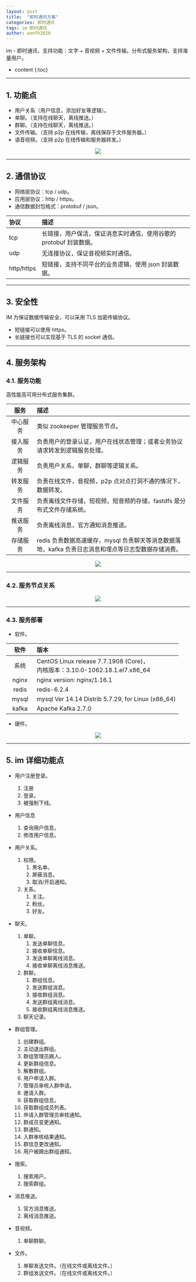 ```yaml
---
layout: post
title:  "即时通讯方案"
categories: 即时通讯
tags: im 即时通讯
author: wenfh2020
---
```


im - 即时通讯，支持功能：文字 + 音视频 + 文件传输。分布式服务架构，支持海量用户。



* content
{:toc}




---

## 1. 功能点

* 用户关系（用户信息，添加好友等逻辑）。
* 单聊。（支持在线聊天，离线推送。）
* 群聊。（支持在线聊天，离线推送。）
* 文件传输。（支持 p2p 在线传输，离线保存于文件服务器。）
* 语音视频。（支持 p2p 在线传输和服务器转发。）

<div align=center><img src="/images/2021/2021-07-08-17-52-18.png" data-action="zoom"/></div>

---

## 2. 通信协议

* 网络层协议：tcp / udp。
* 应用层协议：http / https。
* 通信数据封包格式：protobuf / json。

<style> table th:first-of-type { width: 100px; } </style>
| 协议       | 描述                                                               |
| :--------- | :----------------------------------------------------------------- |
| tcp        | 长链接，用户保活，保证消息实时通信，使用谷歌的 protobuf 封装数据。 |
| udp        | 无连接协议，保证音视频实时通信。                                   |
| http/https | 短链接，支持不同平台的业务逻辑，使用 json 封装数据。               |

---

## 3. 安全性

IM 为保证数据传输安全，可以采用 TLS 加密传输协议。

* 短链接可以使用 https。
* 长链接也可以实现基于 TLS 的 socket 通信。

---

## 4. 服务架构

### 4.1. 服务功能

高性能高可用分布式服务集群。

<style> table th:first-of-type { width: 60px; } </style>
|   服务   | 描述                                                                                                 |
| :------: | :--------------------------------------------------------------------------------------------------- |
| 中心服务 | 类似 zookeeper 管理服务节点。                                                                        |
| 接入服务 | 负责用户的登录认证，用户在线状态管理；或者业务协议请求转发到逻辑服务处理。                           |
| 逻辑服务 | 负责用户关系，单聊，群聊等逻辑关系。                                                                 |
| 转发服务 | 负责在线文件，音视频，p2p 点对点打洞不通的情况下，数据转发。                                         |
| 文件服务 | 负责离线文件存储，短视频，短音频的存储，fastdfs 是分布式文件存储系统。                               |
| 推送服务 | 负责离线消息，官方通知消息推送。                                                                     |
| 存储服务 | redis 负责数据高速缓存，mysql 负责聊天等消息数据落地，kafka 负责日志消息和埋点等日志型数据存储消费。 |

<div align=center><img src="/images/2023/2023-10-30-11-24-15.png" data-action="zoom"/></div>

---

### 4.2. 服务节点关系

<div align=center><img src="/images/2023/2023-10-30-11-26-04.png" data-action="zoom"/></div>

---

### 4.3. 服务部署

* 软件。

| 软件  | 版本                                                                             |
| :---: | :------------------------------------------------------------------------------- |
| 系统  | CentOS Linux release 7.7.1908 (Core)，<br/>内核版本：3.10.0-1062.18.1.el7.x86_64 |
| nginx | nginx version: nginx/1.16.1                                                      |
| redis | redis-6.2.4                                                                      |
| mysql | mysql  Ver 14.14 Distrib 5.7.29, for Linux (x86_64)                              |
| kafka | Apache Kafka 2.7.0                                                               |

* 硬件。

<div align=center><img src="/images/2023/2023-10-30-11-27-30.png" data-action="zoom"/></div>

---

## 5. im 详细功能点

* 用户注册登录。
  1. 注册
  2. 登录。
  3. 被强制下线。

* 用户信息
  1. 查询用户信息。
  2. 修改用户信息。

* 用户关系。
  1. 权限。
     1. 黑名单。
     2. 屏蔽消息。
     3. 取消/开启通知。
  2. 关系。
     1. 关注。
     2. 粉丝。
     3. 好友。

* 聊天。
  1. 单聊。
     1. 发送单聊信息。
     2. 接收单聊信息。
     3. 发送单聊离线消息。
     4. 接收单聊离线消息推送。
  2. 群聊。
     1. 群组信息。
     2. 发送群组消息。
     3. 接收群组消息。
     4. 发送群组离线消息。
     5. 接收群组离线消息推送。
  3. 聊天记录。

* 群组管理。
  1. 创建群组。
  2. 主动退出群组。
  3. 群组管理员踢人。
  4. 更新群组信息。
  5. 解散群组。
  6. 用户申请入群。
  7. 管理员审核入群申请。
  8. 邀请入群。
  9. 获取群组信息。
  10. 获取群组成员列表。
  11. 申请入群管理员审核通知。
  12. 群成员变更通知。
  13. 群通知。
  14. 入群审核结果通知。
  15. 群信息更改通知。
  16. 用户被踢出群组通知。

* 搜索。
  1. 搜索用户。
  2. 搜索群组。

* 消息推送。
  1. 官方消息推送。
  2. 离线消息推送。

* 音视频。
  1. 单聊群聊。

* 文件。
  1. 单聊发送文件。（在线文件或离线文件。）
  2. 群组发送文件。（在线文件或离线文件。）
